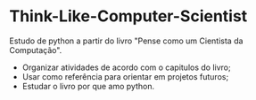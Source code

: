 # Think-Like-Computer-Scientist
Estudo de python a partir do livro "Pense como um Cientista da Computação".
- Organizar atividades de acordo com o capitulos do livro;
- Usar como referência para orientar em projetos futuros;
- Estudar o livro por que amo python.
